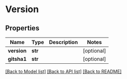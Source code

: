 # Version

## Properties
Name | Type | Description | Notes
------------ | ------------- | ------------- | -------------
**version** | **str** |  | [optional] 
**gitsha1** | **str** |  | [optional] 

[[Back to Model list]](../README.md#documentation-for-models) [[Back to API list]](../README.md#documentation-for-api-endpoints) [[Back to README]](../README.md)

